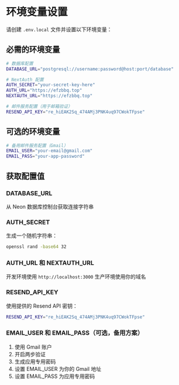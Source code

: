 # 环境变量设置

请创建 `.env.local` 文件并设置以下环境变量：

## 必需的环境变量

```bash
# 数据库配置
DATABASE_URL="postgresql://username:password@host:port/database"

# NextAuth 配置
AUTH_SECRET="your-secret-key-here"
AUTH_URL="https://efzbbq.top"
NEXTAUTH_URL="https://efzbbq.top"

# 邮件服务配置（用于邮箱验证）
RESEND_API_KEY="re_hiEAK2Sq_474AMj3PNK4uq97CWokTFpse"
```

## 可选的环境变量

```bash
# 备用邮件服务配置（Gmail）
EMAIL_USER="your-email@gmail.com"
EMAIL_PASS="your-app-password"
```

## 获取配置值

### DATABASE_URL
从 Neon 数据库控制台获取连接字符串

### AUTH_SECRET
生成一个随机字符串：
```bash
openssl rand -base64 32
```

### AUTH_URL 和 NEXTAUTH_URL
开发环境使用 `http://localhost:3000`
生产环境使用你的域名

### RESEND_API_KEY
使用提供的 Resend API 密钥：
```bash
RESEND_API_KEY="re_hiEAK2Sq_474AMj3PNK4uq97CWokTFpse"
```

### EMAIL_USER 和 EMAIL_PASS（可选，备用方案）
1. 使用 Gmail 账户
2. 开启两步验证
3. 生成应用专用密码
4. 设置 EMAIL_USER 为你的 Gmail 地址
5. 设置 EMAIL_PASS 为应用专用密码 